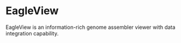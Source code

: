 # EagleView

EagleView is an information-rich genome assembler viewer with data integration capability.
